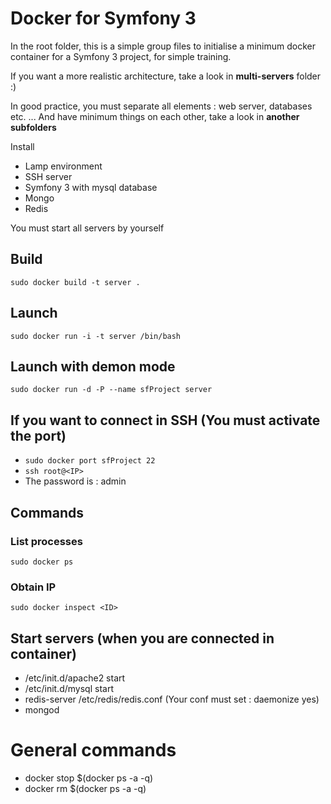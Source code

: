 # Docker for Symfony 3

In the root folder, this is a simple group files to initialise a minimum docker container for a Symfony 3 project, for simple training.

If you want a more realistic architecture, take a look in **multi-servers** folder :)

In good practice, you must separate all elements : web server, databases etc. ... And have minimum things on each other, take a look in **another subfolders**

Install 

- Lamp environment
- SSH server
- Symfony 3 with mysql database
- Mongo
- Redis

You must start all servers by yourself

## Build

```sudo docker build -t server . ```

## Launch

```sudo docker run -i -t server /bin/bash ```

## Launch with demon mode

```sudo docker run -d -P --name sfProject server ```

## If you want to connect in SSH (You must activate the port)

- ```sudo docker port sfProject 22 ```
- ```ssh root@<IP> ```
- The password is : admin

## Commands

### List processes
```sudo docker ps ```

### Obtain IP
```sudo docker inspect <ID> ```

## Start servers (when you are connected in container)

- /etc/init.d/apache2 start
- /etc/init.d/mysql start
- redis-server /etc/redis/redis.conf (Your conf must set : daemonize yes)
- mongod

# General commands

- docker stop $(docker ps -a -q)
- docker rm $(docker ps -a -q)


